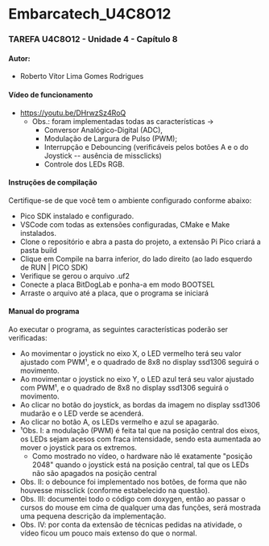 # Embarcatech_U4C8O12  
### TAREFA U4C8O12 - Unidade 4 - Capítulo 8
#### Autor:
* Roberto Vítor Lima Gomes Rodrigues

#### Vídeo de funcionamento
* https://youtu.be/DHrwzSz4RoQ
    * Obs.: foram implementadas todas as características -> 
       * Conversor Analógico-Digital (ADC), 
       * Modulação de Largura de Pulso (PWM); 
       * Interrupção e Debouncing (verificáveis pelos botões A e o do Joystick -- ausência de missclicks) 
       * Controle dos LEDs RGB.


#### Instruções de compilação
Certifique-se de que você tem o ambiente configurado conforme abaixo:
* Pico SDK instalado e configurado.
* VSCode com todas as extensões configuradas, CMake e Make instalados.
* Clone o repositório e abra a pasta do projeto, a extensão Pi Pico criará a pasta build
* Clique em Compile na barra inferior, do lado direito (ao lado esquerdo de RUN | PICO SDK)
* Verifique se gerou o arquivo .uf2
* Conecte a placa BitDogLab e ponha-a em modo BOOTSEL
* Arraste o arquivo até a placa, que o programa se iniciará

#### Manual do programa
Ao executar o programa, as seguintes características poderão ser verificadas:
* Ao movimentar o joystick no eixo X, o LED vermelho terá seu valor ajustado com PWM¹, e o quadrado de 8x8 no display ssd1306 seguirá o movimento.
* Ao movimentar o joystick no eixo Y, o LED azul terá seu valor ajustado com PWM¹, e o quadrado de 8x8 no display ssd1306 seguirá o movimento.
* Ao clicar no botão do joystick, as bordas da imagem no display ssd1306 mudarão e o LED verde se acenderá.
* Ao clicar no botão A, os LEDs vermelho e azul se apagarão.
* ¹Obs. I: a modulação (PWM) é feita tal que na posição central dos eixos, os LEDs sejam acesos com fraca intensidade, sendo esta aumentada ao mover o joystick para os extremos.
    * Como mostrado no vídeo, o hardware não lê exatamente "posição 2048" quando o joystick está na posição central, tal que os LEDs não são apagados na posição central
* Obs. II: o debounce foi implementado nos botões, de forma que não houvesse missclick (conforme estabelecido na questão).
* Obs. III: documentei todo o código com doxygen, então ao passar o cursos do mouse em cima de qualquer uma das funções, será mostrada uma pequena descrição da implementação.
* Obs. IV: por conta da extensão de técnicas pedidas na atividade, o vídeo ficou um pouco mais extenso do que o normal.
